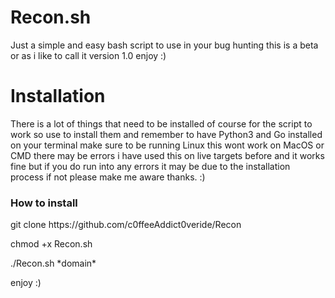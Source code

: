 <h1>Recon.sh</h1>
<text>Just a simple and easy bash script to use in your bug hunting this is a beta or as i like to call it version 1.0 enjoy :)</text>

<h1>Installation</h1>
<text>There is a lot of things that need to be installed of course for the script to work so use <URL> to install them and remember to have Python3 and Go installed
  on your terminal make sure to be running Linux this wont work on MacOS or CMD there may be errors i have used this on live targets before and it works fine 
  but if you do run into any errors it may be due to the installation process if not please make me aware thanks. :) 
  
  <h3>How to install</h3>
  
  <p>git clone https://github.com/c0ffeeAddict0veride/Recon</p>
  <p>chmod +x Recon.sh</p>
  <p>./Recon.sh *domain*</p>
  
  enjoy :)
  
  
  

